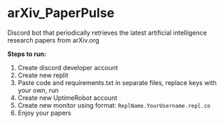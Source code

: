 # arXiv_PaperPulse
Discord bot that periodically retrieves the latest artificial intelligence research papers from arXiv.org

**Steps to run:**
1. Create discord developer account
2. Create new replit
3. Paste code and requirements.txt in separate files, replace keys with your own, run
4. Create new UptimeRobot account
5. Create new monitor using format: `ReplName.YourUsername.repl.co`
6. Enjoy your papers

